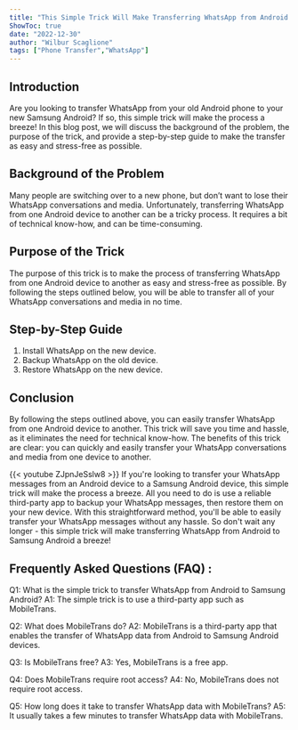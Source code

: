 ```yaml
---
title: "This Simple Trick Will Make Transferring WhatsApp from Android to Samsung Android a Breeze!"
ShowToc: true 
date: "2022-12-30"
author: "Wilbur Scaglione" 
tags: ["Phone Transfer","WhatsApp"]
---
```

## Introduction

Are you looking to transfer WhatsApp from your old Android phone to your new Samsung Android? If so, this simple trick will make the process a breeze! In this blog post, we will discuss the background of the problem, the purpose of the trick, and provide a step-by-step guide to make the transfer as easy and stress-free as possible. 

## Background of the Problem

Many people are switching over to a new phone, but don’t want to lose their WhatsApp conversations and media. Unfortunately, transferring WhatsApp from one Android device to another can be a tricky process. It requires a bit of technical know-how, and can be time-consuming. 

## Purpose of the Trick

The purpose of this trick is to make the process of transferring WhatsApp from one Android device to another as easy and stress-free as possible. By following the steps outlined below, you will be able to transfer all of your WhatsApp conversations and media in no time. 

## Step-by-Step Guide

1. Install WhatsApp on the new device.
2. Backup WhatsApp on the old device.
3. Restore WhatsApp on the new device. 

## Conclusion

By following the steps outlined above, you can easily transfer WhatsApp from one Android device to another. This trick will save you time and hassle, as it eliminates the need for technical know-how. The benefits of this trick are clear: you can quickly and easily transfer your WhatsApp conversations and media from one device to another.

{{< youtube ZJpnJeSslw8 >}} 
If you're looking to transfer your WhatsApp messages from an Android device to a Samsung Android device, this simple trick will make the process a breeze. All you need to do is use a reliable third-party app to backup your WhatsApp messages, then restore them on your new device. With this straightforward method, you'll be able to easily transfer your WhatsApp messages without any hassle. So don't wait any longer - this simple trick will make transferring WhatsApp from Android to Samsung Android a breeze!

## Frequently Asked Questions (FAQ) :
Q1: What is the simple trick to transfer WhatsApp from Android to Samsung Android?
A1: The simple trick is to use a third-party app such as MobileTrans.

Q2: What does MobileTrans do?
A2: MobileTrans is a third-party app that enables the transfer of WhatsApp data from Android to Samsung Android devices.

Q3: Is MobileTrans free?
A3: Yes, MobileTrans is a free app.

Q4: Does MobileTrans require root access?
A4: No, MobileTrans does not require root access.

Q5: How long does it take to transfer WhatsApp data with MobileTrans?
A5: It usually takes a few minutes to transfer WhatsApp data with MobileTrans.


